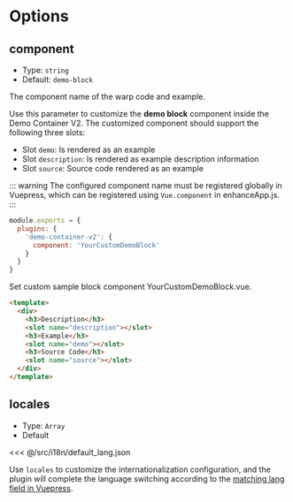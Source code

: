 # Options

## component

- Type: `string`
- Default: `demo-block`

The component name of the warp code and example.

Use this parameter to customize the **demo block** component inside the Demo Container V2. The customized component should support the following three slots:

- Slot `demo`: Is rendered as an example
- Slot `description`: Is rendered as example description information
- Slot `source`: Source code rendered as an example

::: warning
The configured component name must be registered globally in Vuepress, which can be registered using `Vue.component` in enhanceApp.js.
:::

```js
module.exports = {
  plugins: {
    'demo-container-v2': {
      component: 'YourCustomDemoBlock'
    }
  }
}
```

Set custom sample block component YourCustomDemoBlock.vue.

```html
<template>
  <div>
    <h3>Description</h3>
    <slot name="description"></slot>
    <h3>Example</h3>
    <slot name="demo"></slot>
    <h3>Source Code</h3>
    <slot name="source"></slot>
  </div>
</template>
```

## locales

- Type: `Array`
- Default

<<< @/src/i18n/default_lang.json

Use `locales` to customize the internationalization configuration, and the plugin will complete the language switching according to the [matching lang field in Vuepress](https://vuepress.vuejs.org/guide/i18n.html).